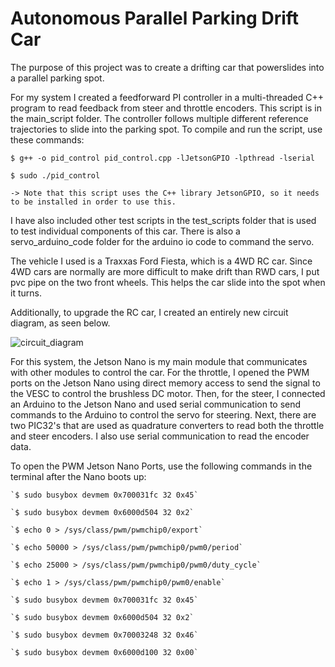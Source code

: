 # Autonomous Parallel Parking Drift Car

The purpose of this project was to create a drifting car that powerslides into a parallel parking spot.



For my system I created a feedforward PI controller in a multi-threaded C++ program to read feedback from steer and throttle encoders. This script is in the main_script folder. The controller follows multiple different reference trajectories to slide into the parking spot. To compile and run the script, use these commands:

`$ g++ -o pid_control pid_control.cpp -lJetsonGPIO -lpthread -lserial`

`$ sudo ./pid_control`

    -> Note that this script uses the C++ library JetsonGPIO, so it needs to be installed in order to use this.
    
I have also included other test scripts in the test_scripts folder that is used to test individual components of this car. There is also a servo_arduino_code folder for the arduino io code to command the servo.

The vehicle I used is a Traxxas Ford Fiesta, which is a 4WD RC car. Since 4WD cars are normally are more difficult to make drift than RWD cars, I put pvc pipe on the two front wheels. This helps the car slide into the spot when it turns.

Additionally, to upgrade the RC car, I created an entirely new circuit diagram, as seen below.

![circuit_diagram](https://user-images.githubusercontent.com/87098227/226075116-6485a229-984b-4538-802c-5a034389a6a1.png)

For this system, the Jetson Nano is my main module that communicates with other modules to control the car. For the throttle, I opened the PWM ports on the Jetson Nano using direct memory access to send the signal to the VESC to control the brushless DC motor. Then, for the steer, I connected an Arduino to the Jetson Nano and used serial communication to send commands to the Arduino to control the servo for steering. Next, there are two PIC32's that are used as quadrature converters to read both the throttle and steer encoders. I also use serial communication to read the encoder data.


To open the PWM Jetson Nano Ports, use the following commands in the terminal after the Nano boots up:

    `$ sudo busybox devmem 0x700031fc 32 0x45`

    `$ sudo busybox devmem 0x6000d504 32 0x2`

    `$ echo 0 > /sys/class/pwm/pwmchip0/export`

    `$ echo 50000 > /sys/class/pwm/pwmchip0/pwm0/period`

    `$ echo 25000 > /sys/class/pwm/pwmchip0/pwm0/duty_cycle`

    `$ echo 1 > /sys/class/pwm/pwmchip0/pwm0/enable`

    `$ sudo busybox devmem 0x700031fc 32 0x45`

    `$ sudo busybox devmem 0x6000d504 32 0x2`

    `$ sudo busybox devmem 0x70003248 32 0x46`

    `$ sudo busybox devmem 0x6000d100 32 0x00`
